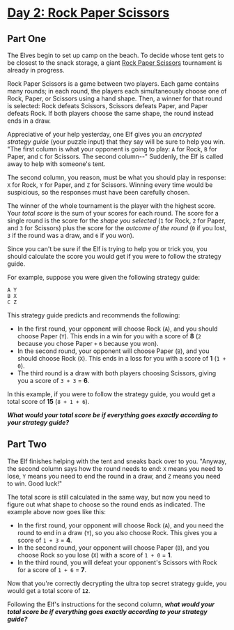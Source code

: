 # [Day 2: Rock Paper Scissors](https://adventofcode.com/2022/day/2)

## Part One

The Elves begin to set up camp on the beach. To decide whose tent gets to be closest to the snack storage, a giant [Rock Paper Scissors](https://en.wikipedia.org/wiki/Rock_paper_scissors) tournament is already in progress.

Rock Paper Scissors is a game between two players. Each game contains many rounds; in each round, the players each simultaneously choose one of Rock, Paper, or Scissors using a hand shape. Then, a winner for that round is selected: Rock defeats Scissors, Scissors defeats Paper, and Paper defeats Rock. If both players choose the same shape, the round instead ends in a draw.

Appreciative of your help yesterday, one Elf gives you an _encrypted strategy guide_ (your puzzle input) that they say will be sure to help you win. "The first column is what your opponent is going to play: `A` for Rock, `B` for Paper, and `C` for Scissors. The second column--" Suddenly, the Elf is called away to help with someone's tent.

The second column, you reason, must be what you should play in response: `X` for Rock, `Y` for Paper, and `Z` for Scissors. Winning every time would be suspicious, so the responses must have been carefully chosen.

The winner of the whole tournament is the player with the highest score. Your _total score_ is the sum of your scores for each round. The score for a single round is the score for the _shape you selected_ (`1` for Rock, `2` for Paper, and `3` for Scissors) plus the score for the _outcome of the round_ (`0` if you lost, `3` if the round was a draw, and `6` if you won).

Since you can't be sure if the Elf is trying to help you or trick you, you should calculate the score you would get if you were to follow the strategy guide.

For example, suppose you were given the following strategy guide:

```{txt}
A Y
B X
C Z
```

This strategy guide predicts and recommends the following:

- In the first round, your opponent will choose Rock (`A`), and you should choose Paper (`Y`). This ends in a win for you with a score of **8** (`2` because you chose Paper `+` `6` because you won).
- In the second round, your opponent will choose Paper (`B`), and you should choose Rock (`X`). This ends in a loss for you with a score of **1** (`1 + 0`).
- The third round is a draw with both players choosing Scissors, giving you a score of `3 + 3` = **6**.

In this example, if you were to follow the strategy guide, you would get a total score of **15** (`8 + 1 + 6`).

**_What would your total score be if everything goes exactly according to your strategy guide?_**

## Part Two

The Elf finishes helping with the tent and sneaks back over to you. "Anyway, the second column says how the round needs to end: `X` means you need to lose, `Y` means you need to end the round in a draw, and `Z` means you need to win. Good luck!"

The total score is still calculated in the same way, but now you need to figure out what shape to choose so the round ends as indicated. The example above now goes like this:

- In the first round, your opponent will choose Rock (`A`), and you need the round to end in a draw (`Y`), so you also choose Rock. This gives you a score of `1 + 3` = **4**.
- In the second round, your opponent will choose Paper (`B`), and you choose Rock so you lose (`X`) with a score of `1 + 0` = **1**.
- In the third round, you will defeat your opponent's Scissors with Rock for a score of `1 + 6` = **7**.

Now that you're correctly decrypting the ultra top secret strategy guide, you would get a total score of **`12`**.

Following the Elf's instructions for the second column, **_what would your total score be if everything goes exactly according to your strategy guide?_**
